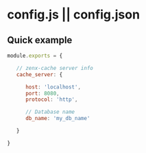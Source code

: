 # config.js || config.json

## Quick example
```js
module.exports = {

   // zenx-cache server info
   cache_server: {

      host: 'localhost',
      port: 8080,
      protocol: 'http',

      // Database name
      db_name: 'my_db_name'

   }

}
```
